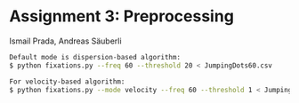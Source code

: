 # Assignment 3: Preprocessing

Ismail Prada, Andreas Säuberli

```sh
Default mode is dispersion-based algorithm:
$ python fixations.py --freq 60 --threshold 20 < JumpingDots60.csv

For velocity-based algorithm:
$ python fixations.py --mode velocity --freq 60 --threshold 1 < JumpingDots60.csv
```
